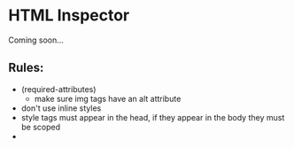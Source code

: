 # HTML Inspector

Coming soon...

## Rules:


* (required-attributes)
  - make sure img tags have an alt attribute
* don't use inline styles
* style tags must appear in the head, if they appear in the body they must be scoped
* <script> tags should appear at the end, not throughout the document
* Section element should usaully contain a heading (they are not generic containers)
  - https://developer.mozilla.org/en-US/docs/Web/HTML/Element/section
* Don't put <td> elements inside of <thead>, use <th> instead


DONE:

* don't use obsolete elements
* Don't use inline event handlers like `onclick`
* Don’t use any classes that aren’t mentioned in any stylesheet or pass a whitelist (like “js-” prefixed classes).
* Warn if the same ID is used more than once on a page.
* Modifer classes shouldn’t be used without their base class.
* Sub-object classes shouldn’t be used when no ancestor contains the base class.
* Plain old DIV or SPAN elements, without classes attached, should not be used in the HTML.